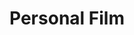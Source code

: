 ---
ee_id: '135'
site: '1'
type: '2'
long_id: 2008-004 Personal Film
url: 2008-004-personal-film
title: Personal Film
year: '2008'
medium: 16mm film
commission:
dims: 6:15 minutes
pitch: "​A “fake” structural film, composed of stock digital video footage of dethroned
  film."
ps:
live_url:
related: "[168] [2007-002-structural-film] 2007-002 Structural Film"
youtube:
imgs: personal-film-2008-004-still-5-database-ih.jpg
subheading:
display_year: '2008'
download:
add_credit:
add_credits:
related_code:
layout: things-i-made
---